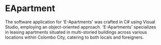 # EApartment
The software application for 'E-Apartments' was crafted in C# using Visual Studio, employing an object-oriented approach. 'E-Apartments' specializes in leasing apartments situated in multi-storied buildings across various locations within Colombo City, catering to both locals and foreigners.
